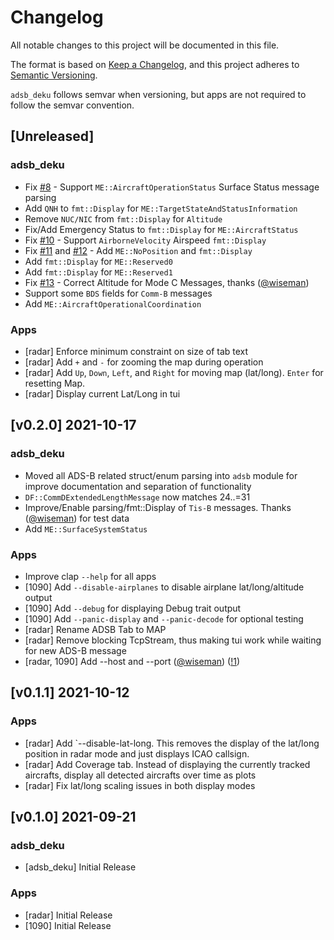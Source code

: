 # Changelog
All notable changes to this project will be documented in this file.

The format is based on [Keep a Changelog](https://keepachangelog.com/en/1.0.0/),
and this project adheres to [Semantic Versioning](https://semver.org/spec/v2.0.0.html).

`adsb_deku` follows semvar when versioning, but apps are not required to follow the semvar convention.

## [Unreleased]

### adsb_deku
- Fix [#8](https://github.com/wcampbell0x2a/adsb_deku/issues/8) - Support `ME::AircraftOperationStatus` Surface Status message parsing
- Add `QNH` to `fmt::Display` for `ME::TargetStateAndStatusInformation`
- Remove `NUC/NIC` from `fmt::Display` for `Altitude`
- Fix/Add Emergency Status to `fmt::Display` for `ME::AircraftStatus`
- Fix [#10](https://github.com/wcampbell0x2a/adsb_deku/issues/10) - Support `AirborneVelocity` Airspeed `fmt::Display`
- Fix [#11](https://github.com/wcampbell0x2a/adsb_deku/issues/11) and [#12](https://github.com/wcampbell0x2a/adsb_deku/issues/12) - Add `ME::NoPosition` and `fmt::Display`
- Add `fmt::Display` for `ME::Reserved0`
- Add `fmt::Display` for `ME::Reserved1`
- Fix [#13](https://github.com/wcampbell0x2a/adsb_deku/issues/13) - Correct Altitude for Mode C Messages, thanks ([@wiseman](https://github.com/wiseman))
- Support some `BDS` fields for `Comm-B` messages
- Add `ME::AircraftOperationalCoordination`

### Apps
- [radar] Enforce minimum constraint on size of tab text
- [radar] Add `+` and `-` for zooming the map during operation
- [radar] Add `Up`, `Down`, `Left`, and `Right` for moving map (lat/long). `Enter` for resetting Map.
- [radar] Display current Lat/Long in tui

## [v0.2.0] 2021-10-17
### adsb_deku
- Moved all ADS-B related struct/enum parsing into `adsb` module for improve documentation and separation of functionality
- `DF::CommDExtendedLengthMessage` now matches 24..=31
- Improve/Enable parsing/fmt::Display of `Tis-B` messages. Thanks ([@wiseman](https://github.com/wiseman)) for test data
- Add `ME::SurfaceSystemStatus`

### Apps
- Improve clap `--help` for all apps
- [1090] Add `--disable-airplanes` to disable airplane lat/long/altitude output
- [1090] Add `--debug` for displaying Debug trait output
- [1090] Add `--panic-display` and `--panic-decode` for optional testing
- [radar] Rename ADSB Tab to MAP
- [radar] Remove blocking TcpStream, thus making tui work while waiting for new ADS-B message
- [radar, 1090] Add --host and --port ([@wiseman](https://github.com/wiseman)) ([!1](https://github.com/wcampbell0x2a/adsb_deku/pull/1))

## [v0.1.1] 2021-10-12
### Apps
- [radar] Add `--disable-lat-long. This removes the display of the lat/long position in radar mode and just displays ICAO callsign.
- [radar] Add Coverage tab. Instead of displaying the currently tracked aircrafts, display all detected aircrafts over time as plots
- [radar] Fix lat/long scaling issues in both display modes

## [v0.1.0] 2021-09-21
### adsb_deku
- [adsb_deku] Initial Release

### Apps
- [radar] Initial Release
- [1090] Initial Release
